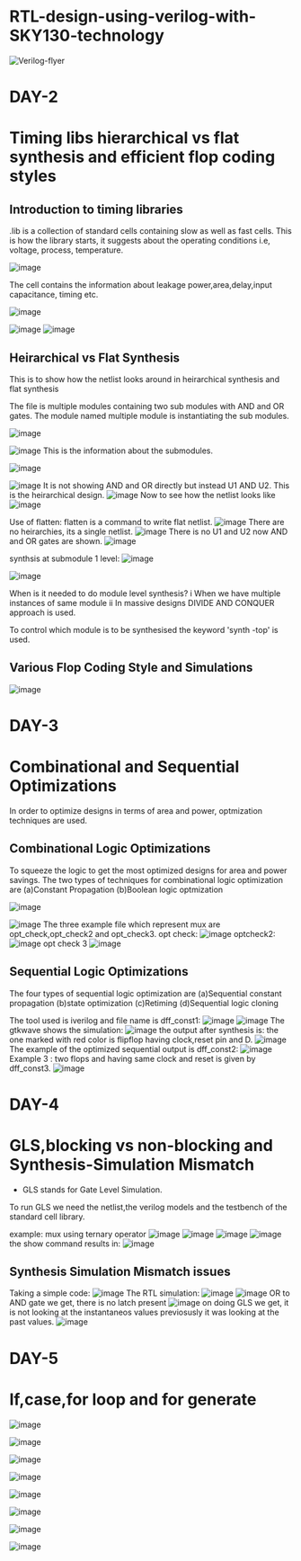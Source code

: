 # RTL-design-using-verilog-with-SKY130-technology

![Verilog-flyer](https://user-images.githubusercontent.com/69634738/123540568-4be28980-d75d-11eb-83cb-83318934faa3.png)




# DAY-2
# Timing libs hierarchical vs flat synthesis and efficient flop coding styles

## Introduction to timing libraries

.lib is a collection of standard cells containing slow as well as fast cells.
This is how the library starts, it suggests about the operating conditions i.e, voltage, process, temperature.

![image](https://user-images.githubusercontent.com/69634738/123542877-818d6f80-d769-11eb-9af3-f105a8d710fe.png)

The cell contains the information about leakage power,area,delay,input capacitance, timing etc.

![image](https://user-images.githubusercontent.com/69634738/123543028-56575000-d76a-11eb-84fb-508a7ee70c1b.png)

![image](https://user-images.githubusercontent.com/69634738/123543258-37a58900-d76b-11eb-8926-a249b769dae1.png)
![image](https://user-images.githubusercontent.com/69634738/123543449-1ee9a300-d76c-11eb-9634-59da825572db.png)


## Heirarchical vs Flat Synthesis
This is to show how the netlist looks around in heirarchical synthesis and flat synthesis

The file is multiple modules containing two sub modules with AND and OR gates. The module named multiple module is instantiating the sub modules. 

![image](https://user-images.githubusercontent.com/69634738/123591394-87d32880-d809-11eb-8c96-8d7708b9d91f.png)

![image](https://user-images.githubusercontent.com/69634738/123592880-768b1b80-d80b-11eb-885a-a4df66e2e638.png)
This is the information about the submodules.

![image](https://user-images.githubusercontent.com/69634738/123593110-c538b580-d80b-11eb-97dc-ffb42b35cb43.png)

![image](https://user-images.githubusercontent.com/69634738/123593231-e6010b00-d80b-11eb-84a5-e5e4d05e4d16.png)
It is not showing AND and OR directly but instead U1 AND U2. This is the heirarchical design.
![image](https://user-images.githubusercontent.com/69634738/123593328-00d37f80-d80c-11eb-8313-83da8dd471d1.png)
Now to see how the netlist looks like
![image](https://user-images.githubusercontent.com/69634738/123594135-f9f93c80-d80c-11eb-87ea-f6cc750f8e55.png)

Use of flatten: flatten is a command to write flat netlist.
![image](https://user-images.githubusercontent.com/69634738/123595031-0c27aa80-d80e-11eb-801f-7041ccd6ac30.png)
There are no heirarchies, its a single netlist.
![image](https://user-images.githubusercontent.com/69634738/123595129-26fa1f00-d80e-11eb-8da7-dcbe57668662.png)
There is no U1 and U2 now AND and OR gates are shown.
![image](https://user-images.githubusercontent.com/69634738/123595198-41cc9380-d80e-11eb-865b-9b34291b8bb8.png)

synthsis at submodule 1 level:
![image](https://user-images.githubusercontent.com/69634738/123609784-9c212080-d81d-11eb-9fdb-1388eb5d0063.png)

![image](https://user-images.githubusercontent.com/69634738/123609925-bd820c80-d81d-11eb-98de-4340a8be05e0.png)

When is it needed to do module level synthesis?
i When we have multiple instances of same module
ii In massive designs DIVIDE AND CONQUER approach is used.

To control which module is to be synthesised the keyword 'synth -top' is used.

## Various Flop Coding Style and Simulations

![image](https://user-images.githubusercontent.com/69634738/123621440-d2b06880-d828-11eb-885f-ab19cffe5829.png)


# DAY-3
# Combinational and Sequential Optimizations
In order to optimize designs in terms of area and power, optmization techniques are used.

## Combinational Logic Optimizations
To squeeze the logic to get the most optimized designs for area and power savings.
The two types of techniques for combinational logic optimization are
(a)Constant Propagation  (b)Boolean logic optmization

![image](https://user-images.githubusercontent.com/69634738/123624102-d1cd0600-d82b-11eb-9031-ad089111c257.png)

![image](https://user-images.githubusercontent.com/69634738/123624195-e90bf380-d82b-11eb-9a06-9436b15f51dc.png)
The three example file which represent mux are opt_check,opt_check2 and opt_check3.
opt check:
![image](https://user-images.githubusercontent.com/69634738/123624265-fe811d80-d82b-11eb-83bf-986c3dc2803a.png)
optcheck2:
![image](https://user-images.githubusercontent.com/69634738/123625307-43598400-d82d-11eb-901a-51d62fccde11.png)
opt check 3
![image](https://user-images.githubusercontent.com/69634738/123625400-59674480-d82d-11eb-90b4-279f887bcc84.png)

## Sequential Logic Optimizations
The four types of sequential logic optimization are
(a)Sequential constant propagation (b)state optimization (c)Retiming (d)Sequential logic cloning

The tool used is iverilog and file name is dff_const1:
![image](https://user-images.githubusercontent.com/69634738/123635448-51ad9d00-d839-11eb-96f0-6ec5a5b24d4a.png)
![image](https://user-images.githubusercontent.com/69634738/123635566-6f7b0200-d839-11eb-9f01-61e1db7c9ee1.png)
The gtkwave shows the simulation:
![image](https://user-images.githubusercontent.com/69634738/123635642-86215900-d839-11eb-8265-cf50e7e5fb53.png)
the output after synthesis is:
the one marked with red color is flipflop having clock,reset pin and D.
![image](https://user-images.githubusercontent.com/69634738/123638951-5a07d700-d83d-11eb-9574-267b2256a462.png)
The example of the optimized sequential output is dff_const2:
![image](https://user-images.githubusercontent.com/69634738/123639844-342f0200-d83e-11eb-898b-8ab412105880.png)
Example 3 : two flops and having same clock and reset is given by dff_const3.
![image](https://user-images.githubusercontent.com/69634738/123640824-2ded5580-d83f-11eb-9b01-b23c5b916de1.png)

# DAY-4
# GLS,blocking vs non-blocking and Synthesis-Simulation Mismatch
- GLS stands for Gate Level Simulation.



To run GLS we need the netlist,the verilog models and the testbench of the standard cell library.

example: mux using ternary operator
![image](https://user-images.githubusercontent.com/69634738/123648375-85db8a80-d846-11eb-9958-8e5bfeddd09a.png)
![image](https://user-images.githubusercontent.com/69634738/123648472-98ee5a80-d846-11eb-80db-c3b52b2bfde1.png)
![image](https://user-images.githubusercontent.com/69634738/123648572-adcaee00-d846-11eb-876f-eb0c2bd6f8cb.png)
![image](https://user-images.githubusercontent.com/69634738/123654265-84f92780-d84b-11eb-8a1e-878e09031142.png)
the show command results in:
![image](https://user-images.githubusercontent.com/69634738/123654348-9d694200-d84b-11eb-8195-2ada6042686e.png)

## Synthesis Simulation Mismatch issues


Taking a simple code:
![image](https://user-images.githubusercontent.com/69634738/123655703-d950d700-d84c-11eb-859b-c55e2c25e9e1.png)
The RTL simulation:
![image](https://user-images.githubusercontent.com/69634738/123656302-6b58df80-d84d-11eb-8036-2784c78f497e.png)
![image](https://user-images.githubusercontent.com/69634738/123656377-7c095580-d84d-11eb-9459-fb3fe5fb4cb3.png)
OR to AND gate we get, there is no latch present
![image](https://user-images.githubusercontent.com/69634738/123656462-93e0d980-d84d-11eb-843b-660f06a1ed3a.png)
on doing GLS we get, it is not looking at the instantaneos values
previosusly it was looking at the past values.
![image](https://user-images.githubusercontent.com/69634738/123657486-752f1280-d84e-11eb-8336-0fe3246411e8.png)


# DAY-5
# If,case,for loop and for generate


![image](https://user-images.githubusercontent.com/69634738/123659396-444fdd00-d850-11eb-897d-e6698b7f3dba.png)

![image](https://user-images.githubusercontent.com/69634738/123659478-5c276100-d850-11eb-980d-4b22866068d6.png)

![image](https://user-images.githubusercontent.com/69634738/123659572-77926c00-d850-11eb-8124-3f2004c3a4b6.png)

![image](https://user-images.githubusercontent.com/69634738/123659694-9690fe00-d850-11eb-9527-6d59667f25a0.png)

![image](https://user-images.githubusercontent.com/69634738/123659831-b7595380-d850-11eb-8767-3f5e1b8dbb0c.png)

![image](https://user-images.githubusercontent.com/69634738/123659953-d526b880-d850-11eb-936a-57d7cc6c8331.png)

![image](https://user-images.githubusercontent.com/69634738/123660287-26cf4300-d851-11eb-9700-559fb44affd8.png)

![image](https://user-images.githubusercontent.com/69634738/123660403-41a1b780-d851-11eb-9297-2a4b3844957d.png)





















